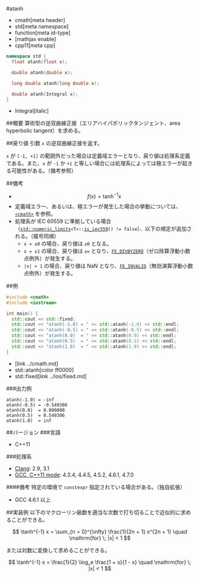 #atanh
* cmath[meta header]
* std[meta namespace]
* function[meta id-type]
* [mathjax enable]
* cpp11[meta cpp]

```cpp
namespace std {
  float atanh(float x);

  double atanh(double x);

  long double atanh(long double x);

  double atanh(Integral x);
}
```
* Integral[italic]

##概要
算術型の逆双曲線正接（エリアハイパボリックタンジェント、area hyperbolic tangent）を求める。


##戻り値
引数 `x` の逆双曲線正接を返す。

`x` が `[-1, +1]` の範囲外だった場合は定義域エラーとなり、戻り値は処理系定義である。また、`x` が `-1` か `+1` と等しい場合には処理系によっては極エラーが起きる可能性がある。（備考参照）


##備考
- $$ f(x) = \tanh^{-1} x $$
- 定義域エラー、あるいは、極エラーが発生した場合の挙動については、[`<cmath>`](../cmath.md) を参照。
- 処理系が IEC 60559 に準拠している場合（[`std::numeric_limits`](../limits/numeric_limits.md)`<T>::`[`is_iec559`](../limits/numeric_limits/is_iec559.md)`() != false`）、以下の規定が追加される。（複号同順）
	- `x = ±0` の場合、戻り値は `±0` となる。
	- `x = ±1` の場合、戻り値は `±∞` となり、[`FE_DIVBYZERO`](../cfenv/fe_divbyzero.md)（ゼロ除算浮動小数点例外）が発生する。
	- `|x| > 1` の場合、戻り値は NaN となり、[`FE_INVALID`](../cfenv/fe_invalid.md)（無効演算浮動小数点例外）が発生する。


##例
```cpp
#include <cmath>
#include <iostream>

int main() {
  std::cout << std::fixed;
  std::cout << "atanh(-1.0) = " << std::atanh(-1.0) << std::endl;
  std::cout << "atanh(-0.5) = " << std::atanh(-0.5) << std::endl;
  std::cout << "atanh(0.0)  = " << std::atanh(0.0) << std::endl;
  std::cout << "atanh(0.5)  = " << std::atanh(0.5) << std::endl;
  std::cout << "atanh(1.0)  = " << std::atanh(1.0) << std::endl;
}
```
* <cmath>[link ../cmath.md]
* std::atanh[color ff0000]
* std::fixed[link ../ios/fixed.md]

###出力例
```
atanh(-1.0) = -inf
atanh(-0.5) = -0.549306
atanh(0.0)  = 0.000000
atanh(0.5)  = 0.549306
atanh(1.0)  = inf
```

##バージョン
###言語
- C++11

###処理系
- [Clang](/implementation.md#clang): 2.9, 3.1
- [GCC, C++11 mode](/implementation.md#gcc): 4.3.4, 4.4.5, 4.5.2, 4.6.1, 4.7.0

####備考
特定の環境で `constexpr` 指定されている場合がある。（独自拡張）

- GCC 4.6.1 以上


##実装例
以下のマクローリン級数を適当な次数で打ち切ることで近似的に求めることができる。

$$ \tanh^{-1} x = \sum_{n = 0}^{\infty} \frac{1}{2n + 1} x^{2n + 1} \quad \mathrm{for} \; |x| < 1 $$


または対数に変換して求めることができる。

$$ \tanh^{-1} x = \frac{1}{2} \log_e \frac{1 + x}{1 - x} \quad \mathrm{for} \; |x| < 1 $$
